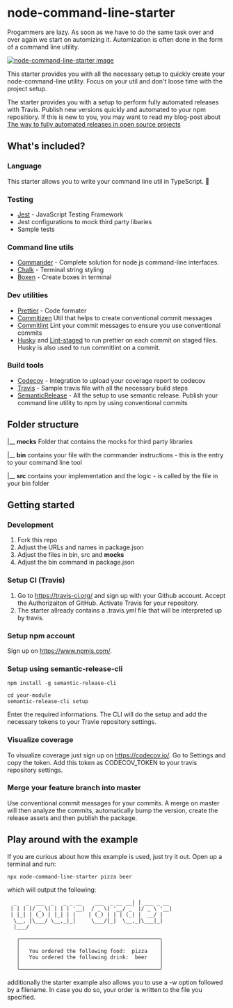 # node-command-line-starter
Progammers are lazy. As soon as we have to do the same task over and over again we start on automizing it.
Automization is often done in the form of a command line utility.

[![node-command-line-starter image](https://i.ibb.co/VjzD8bF/nodecommandlinestarter-project-setup-5c7a49.jpg)](https://imgbb.com/)

This starter provides you with all the necessary setup to quickly create your node-command-line utility. Focus on your util and don't loose time with
the project setup.

The starter provides you with a setup to perform fully automated releases with Travis. Publish new versions quickly and automated to your npm repositiory. If this is
new to you, you may want to read my blog-post about [The way to fully automated releases in open source projects](https://medium.com/@kevinkreuzer/the-way-to-fully-automated-releases-in-open-source-projects-44c015f38fd6)

## What's included?

### Language
This starter allows you to write your command line util in TypeScript. 💪 

### Testing
- [Jest](https://jestjs.io/) - JavaScript Testing Framework
- Jest configurations to mock third party libaries
- Sample tests

### Command line utils
- [Commander](https://github.com/tj/commander.js) - Complete solution for node.js command-line interfaces.
- [Chalk](https://github.com/chalk/chalk) - Terminal string styling
- [Boxen](https://github.com/sindresorhus/boxen#readme) - Create boxes in terminal

### Dev utilities
- [Prettier](https://prettier.io/) - Code formater
- [Commitizen](https://github.com/commitizen/cz-cli) Util that helps to create conventional commit messages
- [Commitlint](https://github.com/conventional-changelog/commitlint) Lint your commit messages to ensure you use conventional commits
- [Husky](https://github.com/typicode/husky) and [Lint-staged](https://github.com/okonet/lint-staged) to run prettier on each commit on staged files. Husky is also used to run commitlint on a commit.

### Build tools
- [Codecov](https://codecov.io/) - Integration to upload your coverage report to codecov
- [Travis](https://travis-ci.org/) - Sample travis file with all the necessary build steps
- [SemanticRelease](https://github.com/semantic-release/semantic-release) - All the setup to use semantic release. Publish your command line utility to npm by using conventional commits

## Folder structure

|__ **__mocks__** Folder that contains the mocks for third party libraries

|__ **bin** contains your file with the commander instructions - this is the entry to your command line tool

|__ **src** contains your implementation and the logic - is called by the file in your bin folder

## Getting started

### Development
1. Fork this repo
2. Adjust the URLs and names in package.json
3. Adjust the files in bin, src and __mocks__
4. Adjust the bin command in package.json

### Setup CI (Travis)
1. Go to https://travis-ci.org/ and sign up with your Github account. Accept the Authorizaiton of GitHub. Activate Travis for your repository.
2. The starter allready contains a .travis.yml file that will be interpreted up by travis.

### Setup npm account
Sign up on https://www.npmjs.com/.

### Setup using semantic-release-cli
```
npm install -g semantic-release-cli

cd your-module
semantic-release-cli setup
```
Enter the required informations. The CLI will do the setup and add the necessary tokens to your Travie repository settings.

### Visualize coverage
To visualize coverage just sign up on https://codecov.io/.
Go to Settings and copy the token. Add this token as CODECOV_TOKEN to your travis repository settings.

### Merge your feature branch into master
Use conventional commit messages for your commits. A merge on master
will then analyze the commits, automatically bump the version, create
the release assets and then publish the package.

## Play around with the example
If you are curious about how this example is used, just try it out. Open up a terminal
and run:
```
npx node-command-line-starter pizza beer
```
which will output the following:
```                    _
  _   _  ___  _   _ _ __    ___  _ __ __| | ___ _ __
 | | | |/ _ \| | | | '__|  / _ \| '__/ _` |/ _ \ '__|
 | |_| | (_) | |_| | |    | (_) | | | (_| |  __/ |
  \__, |\___/ \__,_|_|     \___/|_|  \__,_|\___|_|
  |___/

   ╭─────────────────────────────────────────────╮
   │                                             │
   │   You ordered the following food:  pizza    │
   │   You ordered the following drink:  beer    │
   │                                             │
   ╰─────────────────────────────────────────────╯
```
additionally the starter example also allows you to use a -w option followed
by a filename. In case you do so, your order is written to the file you specified.






